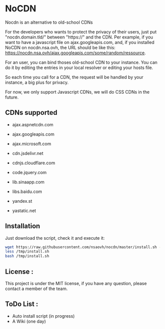 # NoCDN
Nocdn is an alternative to old-school CDNs

For the developers who wants to protect the privacy of their users, just put "nocdn.domain.tld/" between "https://" and the CDN.
Per example, if you want to have a javascript file on ajax.googleapis.com, and, if you installed NoCDN on nocdn.nsa.ovh, the URL should be like this: https://nocdn.nsa.ovh/ajax.googleapis.com/some/random/ressource.

For an user, you can bind thoses old-school CDN to your instance.
You can do it by editing the entries in your local resolver or editing your hosts file.

So each time you call for a CDN, the request will be handled by your instance, a big plus for privacy.

For now, we only support Javascript CDNs, we will do CSS CDNs in the future.

## CDNs supported

- ajax.aspnetcdn.com
- ajax.googleapis.com
- ajax.microsoft.com
- cdn.jsdelivr.net

- cdnjs.cloudflare.com
- code.jquery.com
- lib.sinaapp.com
- libs.baidu.com
- yandex.st
- yastatic.net

## Installation
Just download the script, check it and execute it:
```sh
wget https://raw.githubusercontent.com/nsaovh/nocdn/master/install.sh -O /tmp/install.sh
less /tmp/install.sh
bash /tmp/install.sh
```

## License :

This project is under the MIT license, if you have any question, please contact a member of the team.

## ToDo List :

- Auto install script (in progress)
- A Wiki (one day)
